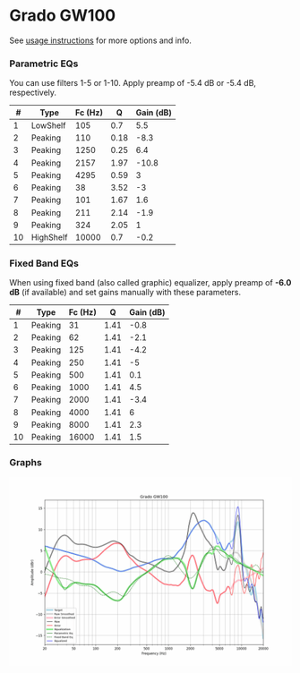 # Grado GW100
See [usage instructions](https://github.com/jaakkopasanen/AutoEq#usage) for more options and info.

### Parametric EQs
You can use filters 1-5 or 1-10. Apply preamp of -5.4 dB or -5.4 dB, respectively.

|   # | Type      |   Fc (Hz) |    Q |   Gain (dB) |
|-----|-----------|-----------|------|-------------|
|   1 | LowShelf  |       105 | 0.7  |         5.5 |
|   2 | Peaking   |       110 | 0.18 |        -8.3 |
|   3 | Peaking   |      1250 | 0.25 |         6.4 |
|   4 | Peaking   |      2157 | 1.97 |       -10.8 |
|   5 | Peaking   |      4295 | 0.59 |         3   |
|   6 | Peaking   |        38 | 3.52 |        -3   |
|   7 | Peaking   |       101 | 1.67 |         1.6 |
|   8 | Peaking   |       211 | 2.14 |        -1.9 |
|   9 | Peaking   |       324 | 2.05 |         1   |
|  10 | HighShelf |     10000 | 0.7  |        -0.2 |

### Fixed Band EQs
When using fixed band (also called graphic) equalizer, apply preamp of **-6.0 dB** (if available) and set gains manually with these parameters.

|   # | Type    |   Fc (Hz) |    Q |   Gain (dB) |
|-----|---------|-----------|------|-------------|
|   1 | Peaking |        31 | 1.41 |        -0.8 |
|   2 | Peaking |        62 | 1.41 |        -2.1 |
|   3 | Peaking |       125 | 1.41 |        -4.2 |
|   4 | Peaking |       250 | 1.41 |        -5   |
|   5 | Peaking |       500 | 1.41 |         0.1 |
|   6 | Peaking |      1000 | 1.41 |         4.5 |
|   7 | Peaking |      2000 | 1.41 |        -3.4 |
|   8 | Peaking |      4000 | 1.41 |         6   |
|   9 | Peaking |      8000 | 1.41 |         2.3 |
|  10 | Peaking |     16000 | 1.41 |         1.5 |

### Graphs
![](./Grado%20GW100.png)
